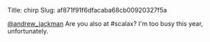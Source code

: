 Title: chirp
Slug: af871f91f6dfacaba68cb00920327f5a

<a href="http://twitter.com/andrew_jackman">@andrew_jackman</a> Are you also at #scalax? I'm too busy this year, unfortunately.
